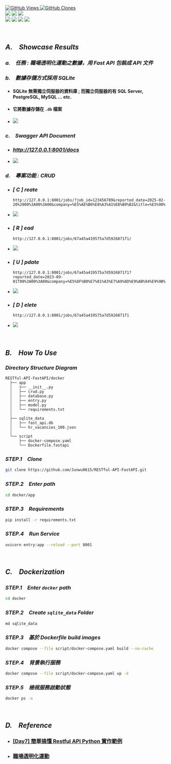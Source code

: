 <a href='https://github.com/Junwu0615/RESTful-API-FastAPI'><img alt='GitHub Views' src='https://views.whatilearened.today/views/github/Junwu0615/RESTful-API-FastAPI.svg'> 
<a href='https://github.com/Junwu0615/RESTful-API-FastAPI'><img alt='GitHub Clones' src='https://img.shields.io/badge/dynamic/json?color=success&label=Clone&query=count_total&url=https://gist.githubusercontent.com/Junwu0615/732741678dbe23fa2369b6a0c13846fa/raw/RESTful-API-FastAPI_clone.json&logo=github'> <br>
[![](https://img.shields.io/badge/Project-RESTful_API-blue.svg?style=plastic)](https://github.com/Junwu0615/RESTful-API-FastAPI)
[![](https://img.shields.io/badge/Deploy-Docker_27.3.1-blue.svg?style=plastic)](https://www.docker.com/) 
[![](https://img.shields.io/badge/Language-Python_3.12.0-blue.svg?style=plastic)](https://www.python.org/) <br>
[![](https://img.shields.io/badge/Database-SQLite-yellow.svg?style=plastic)](https://www.sqlite.org/)
[![](https://img.shields.io/badge/Package-FastAPI_0.87.0-yellow.svg?style=plastic)](https://pypi.org/project/fastapi/)
[![](https://img.shields.io/badge/Package-Uvicorn_0.34.0-yellow.svg?style=plastic)](https://pypi.org/project/uvicorn/)
[![](https://img.shields.io/badge/Package-SQL_Alchemy_2.0.37-yellow.svg?style=plastic)](https://pypi.org/project/sqlalchemy/) <br>

<br>


## *A.　Showcase Results*
### *a.　任務 : 職場透明化運動之數據，用 Fast API 包裝成 API 文件*

### *b.　數據存儲方式採用 SQLite*
- #### SQLite 無需獨立伺服器的資料庫 ; 而獨立伺服器的有 SQL Server, PostgreSQL, MySQL ... etc.
- #### 它將數據存儲在 `.db` 檔案
- <img src="./sample/00.PNG"/>

### *c.　Swagger API Document*
- ### *http://127.0.0.1:8001/docs*
- <img src="./sample/01.PNG"/>

### *d.　專案功能 : CRUD*
- ### *[ C ] reate*
    ```text
    http://127.0.0.1:8001/jobs/?job_id=123456789&reported_date=2025-02-20%2000%3A00%3A00&company=%E5%AE%B6%E8%A3%A1%E8%B9%B2&title=%E5%90%83%E9%A3%AF%E7%9D%A1%E8%A6%BA%E6%89%93%E5%93%88%E5%93%88&location=%E5%8F%B0%E4%B8%AD&pay=70000&pay_unit=month
    ```
- <img src="./sample/C.PNG"/>

- ### *[ R ] ead*
    ```text
    http://127.0.0.1:8001/jobs/67a45a419575a7d5926871f1/
    ```
- <img src="./sample/R1.PNG"/>
  
- ### *[ U ] pdate*
    ```text
    http://127.0.0.1:8001/jobs/67a45a419575a7d5926871f1?reported_date=2023-09-01T00%3A00%3A00&company=%E5%8F%B0%E7%81%A3%E7%A9%8D%E9%AB%94%E9%9B%BB%E8%B7%AF%E8%A3%BD%E9%80%A0%E8%82%A1%E4%BB%BD%E6%9C%89%E9%99%90%E5%85%AC%E5%8F%B8%28%E5%8F%B0%E7%A9%8D%E9%9B%BB%29%20TSMC&title=%E5%8D%8A%E5%B0%8E%E9%AB%94%E5%B7%A5%E7%A8%8B%E5%B8%AB&location=%E6%96%B0%E7%AB%B9&pay=3000000&pay_unit=year
    ```
- <img src="./sample/U.PNG"/>
  
- ### *[ D ] elete*
    ```text
    http://127.0.0.1:8001/jobs/67a45a419575a7d5926871f1
    ```
- <img src="./sample/D.PNG"/>

<br>

## *B.　How To Use*
### *Directory Structure Diagram*
```commandline
RESTful-API-FastAPI/docker
  ├── app
  │   ├── __init__.py
  │   ├── crud.py
  │   ├── database.py
  │   ├── entry.py
  │   ├── model.py
  │   └── requirements.txt
  │
  ├── sqlite_data
  │   ├── fast_api.db
  │   └── hr_vacancies_100.json
  │
  └── script
      ├── docker-compose.yaml
      └── Dockerfile.fastapi
```

### *STEP.1　Clone*
```bash
git clone https://github.com/Junwu0615/RESTful-API-FastAPI.git
```

### *STEP.2　Enter path*
```bash
cd docker/app
```

### *STEP.3　Requirements*
```bash
pip install -r requirements.txt
```

### *STEP.4　Run Service*
```bash
uvicorn entry:app --reload --port 8001
```

<br>

## *C.　Dockerization*
### *STEP.1　Enter `docker` path*
```bash
cd docker
```

### *STEP.2　Create `sqlite_data` Folder*
```bash
md sqlite_data
```

### *STEP.3　基於 Dockerfile build images*
```bash
docker compose --file script/docker-compose.yaml build --no-cache
```

### *STEP.4　背景執行服務*
```bash
docker compose --file script/docker-compose.yaml up -d
```

### *STEP.5　檢視服務啟動狀態*
```bash
docker ps -a
```

<br>

## *D.　Reference*
- ### [[Day7] 簡單搞懂 Restful API Python 實作範例](https://ithelp.ithome.com.tw/m/articles/10295371)
- ### [職場透明化運動](https://www.goodjob.life/)